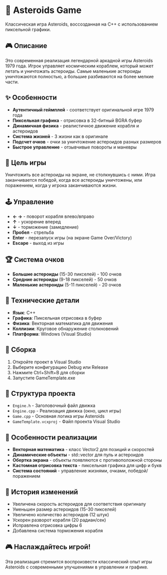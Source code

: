 # 🚀 Asteroids Game

Классическая игра Asteroids, воссозданная на C++ с использованием пиксельной графики.

## 🎮 Описание

Это современная реализация легендарной аркадной игры Asteroids 1979 года. Игрок управляет космическим кораблем, который может летать и уничтожать астероиды. Самые маленькие астероиды уничтожаются полностью, а большие разбиваются на более мелкие части.

## ✨ Особенности

- **Аутентичный геймплей** - соответствует оригинальной игре 1979 года
- **Пиксельная графика** - отрисовка в 32-битный BGRA буфер
- **Динамичная физика** - реалистичное движение корабля и астероидов
- **Система жизней** - 3 жизни как в оригинале
- **Подсчет очков** - очки за уничтожение астероидов разных размеров
- **Быстрое управление** - отзывчивые повороты и маневры

## 🎯 Цель игры

Уничтожить все астероиды на экране, не столкнувшись с ними. Игра заканчивается победой, когда все астероиды уничтожены, или поражением, когда у игрока заканчиваются жизни.

## 🕹️ Управление

- **← →** - поворот корабля влево/вправо
- **↑** - ускорение вперед
- **↓** - торможение (замедление)
- **Пробел** - стрельба
- **Enter** - перезапуск игры (на экране Game Over/Victory)
- **Escape** - выход из игры

## 🏆 Система очков

- **Большие астероиды** (15-30 пикселей) - 100 очков
- **Средние астероиды** (9-18 пикселей) - 50 очков  
- **Маленькие астероиды** (5-11 пикселей) - 20 очков

## 🔧 Технические детали

- **Язык**: C++
- **Графика**: Пиксельная отрисовка в буфер
- **Физика**: Векторная математика для движения
- **Коллизии**: Круговое обнаружение столкновений
- **Платформа**: Windows (Visual Studio)

## 🚀 Сборка

1. Откройте проект в Visual Studio
2. Выберите конфигурацию Debug или Release
3. Нажмите Ctrl+Shift+B для сборки
4. Запустите GameTemplate.exe

## 📁 Структура проекта

- `Engine.h` - Заголовочный файл движка
- `Engine.cpp` - Реализация движка (окно, цикл игры)
- `Game.cpp` - Основная логика игры Asteroids
- `GameTemplate.vcxproj` - Файл проекта Visual Studio

## 🎨 Особенности реализации

- **Векторная математика** - класс Vector2 для позиций и скоростей
- **Динамические объекты** - std::vector для пуль и астероидов
- **Обертка экрана** - объекты появляются с противоположной стороны
- **Кастомная отрисовка текста** - пиксельная графика для цифр и букв
- **Система состояний** - управление жизнями, очками, победой/поражением

## 🏅 История изменений

- Увеличена скорость астероидов для соответствия оригиналу
- Уменьшен размер астероидов (15-30 пикселей)
- Увеличено количество астероидов (12 штук)
- Ускорен разворот корабля (20 радиан/сек)
- Исправлена отрисовка цифры 6
- Добавлена система торможения корабля

## 🎮 Наслаждайтесь игрой!

Эта реализация стремится воспроизвести классический опыт игры Asteroids с современными улучшениями в управлении и графике.
